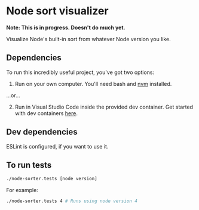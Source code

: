 # Node sort visualizer

**Note: This is in progress. Doesn't do much yet.**

Visualize Node's built-in sort from whatever Node version you like.

## Dependencies

To run this incredibly useful project, you've got two options:

1. Run on your own computer. You'll need bash and [nvm](https://github.com/nvm-sh/nvm) installed.

...or...

2. Run in Visual Studio Code inside the provided dev container. Get started with dev containers [here](https://code.visualstudio.com/docs/remote/containers#_getting-started).

## Dev dependencies

ESLint is configured, if you want to use it.

## To run tests

```bash
./node-sorter.tests [node version]
```
For example:
```bash
./node-sorter.tests 4 # Runs using node version 4
```
